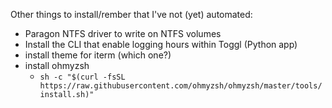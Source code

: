 Other things to install/rember that I've not (yet) automated:

-   Paragon NTFS driver to write on NTFS volumes
-   Install the CLI that enable logging hours within Toggl (Python app)
-   install theme for iterm (which one?)
-   install ohmyzsh
    -   `sh -c "$(curl -fsSL https://raw.githubusercontent.com/ohmyzsh/ohmyzsh/master/tools/install.sh)"`
